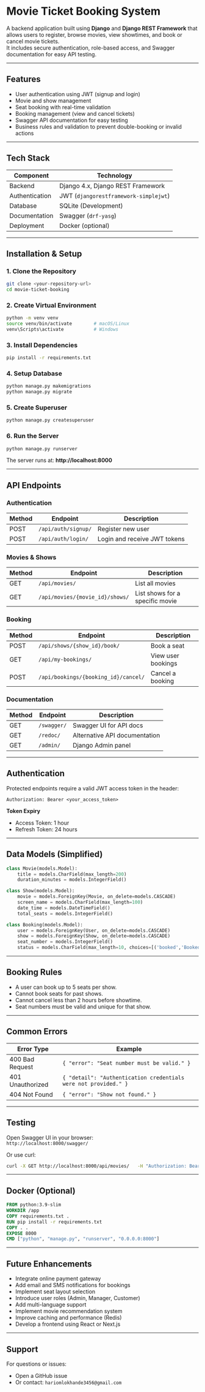# Movie Ticket Booking System

A backend application built using **Django** and **Django REST Framework** that allows users to register, browse movies, view showtimes, and book or cancel movie tickets.  
It includes secure authentication, role-based access, and Swagger documentation for easy API testing.

---

## Features

- User authentication using JWT (signup and login)  
- Movie and show management  
- Seat booking with real-time validation  
- Booking management (view and cancel tickets)  
- Swagger API documentation for easy testing  
- Business rules and validation to prevent double-booking or invalid actions  

---

## Tech Stack

| Component | Technology |
|------------|-------------|
| Backend | Django 4.x, Django REST Framework |
| Authentication | JWT (`djangorestframework-simplejwt`) |
| Database | SQLite (Development) |
| Documentation | Swagger (`drf-yasg`) |
| Deployment | Docker (optional) |

---

## Installation & Setup

### 1. Clone the Repository
```bash
git clone <your-repository-url>
cd movie-ticket-booking
```

### 2. Create Virtual Environment
```bash
python -m venv venv
source venv/bin/activate        # macOS/Linux
venv\Scripts\activate           # Windows
```

### 3. Install Dependencies
```bash
pip install -r requirements.txt
```

### 4. Setup Database
```bash
python manage.py makemigrations
python manage.py migrate
```

### 5. Create Superuser
```bash
python manage.py createsuperuser
```

### 6. Run the Server
```bash
python manage.py runserver
```

The server runs at: **http://localhost:8000**

---

## API Endpoints

### Authentication
| Method | Endpoint | Description |
|--------|-----------|-------------|
| POST | `/api/auth/signup/` | Register new user |
| POST | `/api/auth/login/` | Login and receive JWT tokens |

### Movies & Shows
| Method | Endpoint | Description |
|--------|-----------|-------------|
| GET | `/api/movies/` | List all movies |
| GET | `/api/movies/{movie_id}/shows/` | List shows for a specific movie |

### Booking
| Method | Endpoint | Description |
|--------|-----------|-------------|
| POST | `/api/shows/{show_id}/book/` | Book a seat |
| GET | `/api/my-bookings/` | View user bookings |
| POST | `/api/bookings/{booking_id}/cancel/` | Cancel a booking |

### Documentation
| Method | Endpoint | Description |
|--------|-----------|-------------|
| GET | `/swagger/` | Swagger UI for API docs |
| GET | `/redoc/` | Alternative API documentation |
| GET | `/admin/` | Django Admin panel |

---

## Authentication

Protected endpoints require a valid JWT access token in the header:
```
Authorization: Bearer <your_access_token>
```

**Token Expiry**
- Access Token: 1 hour  
- Refresh Token: 24 hours  

---

## Data Models (Simplified)

```python
class Movie(models.Model):
    title = models.CharField(max_length=200)
    duration_minutes = models.IntegerField()

class Show(models.Model):
    movie = models.ForeignKey(Movie, on_delete=models.CASCADE)
    screen_name = models.CharField(max_length=100)
    date_time = models.DateTimeField()
    total_seats = models.IntegerField()

class Booking(models.Model):
    user = models.ForeignKey(User, on_delete=models.CASCADE)
    show = models.ForeignKey(Show, on_delete=models.CASCADE)
    seat_number = models.IntegerField()
    status = models.CharField(max_length=10, choices=[('booked','Booked'),('cancelled','Cancelled')])
```

---

## Booking Rules

- A user can book up to 5 seats per show.  
- Cannot book seats for past shows.  
- Cannot cancel less than 2 hours before showtime.  
- Seat numbers must be valid and unique for that show.

---

## Common Errors

| Error Type | Example |
|-------------|----------|
| 400 Bad Request | `{ "error": "Seat number must be valid." }` |
| 401 Unauthorized | `{ "detail": "Authentication credentials were not provided." }` |
| 404 Not Found | `{ "error": "Show not found." }` |

---

## Testing

Open Swagger UI in your browser:  
`http://localhost:8000/swagger/`

Or use curl:
```bash
curl -X GET http://localhost:8000/api/movies/   -H "Authorization: Bearer <access_token>"
```

---

## Docker (Optional)

```dockerfile
FROM python:3.9-slim
WORKDIR /app
COPY requirements.txt .
RUN pip install -r requirements.txt
COPY . .
EXPOSE 8000
CMD ["python", "manage.py", "runserver", "0.0.0.0:8000"]
```

---

## Future Enhancements

- Integrate online payment gateway  
- Add email and SMS notifications for bookings  
- Implement seat layout selection  
- Introduce user roles (Admin, Manager, Customer)  
- Add multi-language support  
- Implement movie recommendation system  
- Improve caching and performance (Redis)  
- Develop a frontend using React or Next.js  

---

## Support

For questions or issues:
- Open a GitHub issue  
- Or contact: `hariomlokhande3456@gmail.com`
